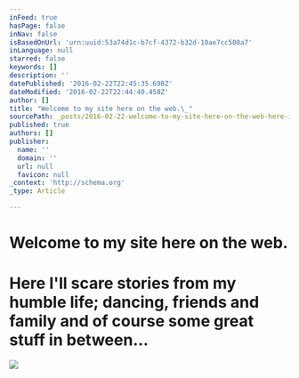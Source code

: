 ```yaml
---
inFeed: true
hasPage: false
inNav: false
isBasedOnUrl: 'urn:uuid:53a74d1c-b7cf-4372-b32d-10ae7cc508a7'
inLanguage: null
starred: false
keywords: []
description: ''
datePublished: '2016-02-22T22:45:35.698Z'
dateModified: '2016-02-22T22:44:40.458Z'
author: []
title: "Welcome to my site here on the web.\_"
sourcePath: _posts/2016-02-22-welcome-to-my-site-here-on-the-web-here-ill-scare-stories.md
published: true
authors: []
publisher:
  name: ''
  domain: ''
  url: null
  favicon: null
_context: 'http://schema.org'
_type: Article

---
```

# Welcome to my site here on the web. 

# Here I'll scare stories from my humble life; dancing, friends and family and of course some great stuff in between...
![](https://the-grid-user-content.s3-us-west-2.amazonaws.com/8cb77d92-4730-4cd2-a4f3-8d262d0e7700.png)